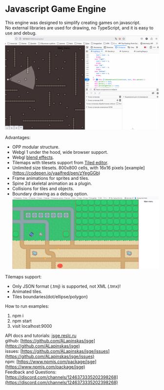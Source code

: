 # Javascript Game Engine

This engine was designed to simplify creating games on javascript. \
No external libraries are used for drawing, no TypeScript, and it is easy to use and debug. \
![Alt text](Debug.gif?raw=true "Title")

Advantages:
* OPP modular structure.
* Webgl 1 under the hood, wide browser support.
* Webgl [blend effects](https://developer.mozilla.org/en-US/docs/Web/API/WebGLRenderingContext/blendFunc).
* Tilemaps with tilesets support from [Tiled editor](https://www.mapeditor.org).
* Unlimited size tilesets. 800x800 cells, with 16x16 pixels [example] (https://codepen.io/yaalfred/pen/zYegGGb)
* Frame animations for sprites and tiles.
* Spine 2d skeletal animation as a plugin.
* Collisions for tiles and objects.
* Boundary drawing as a debug option.
![Boundaries draw](boundaries_draw.png?raw=true "Boundaries draw")

Tilemaps support:
* Only JSON format (.tmj) is supported, not XML (.tmx)!
* Animated tiles.
* Tiles boundaries(dot/ellipse/polygon)

How to run examples:
1. npm i
2. npm start
3. visit localhost:9000

API docs and tutorials: [jsge.reslc.ru](https://jsge.reslc.ru) \
github: [https://github.com/ALapinskas/jsge](https://github.com/ALapinskas/jsge) \
issues: [https://github.com/ALapinskas/jsge/issues](https://github.com/ALapinskas/jsge/issues) \
npm: [https://www.npmjs.com/package/jsge](https://www.npmjs.com/package/jsge) \
Feedback and Questions: 
[https://discord.com/channels/1246373335202398268](https://discord.com/channels/1246373335202398268)